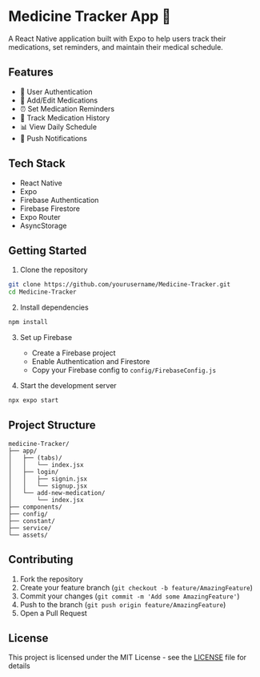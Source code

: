 # Medicine Tracker App 💊

A React Native application built with Expo to help users track their medications, set reminders, and maintain their medical schedule.

## Features

- 📱 User Authentication
- 💊 Add/Edit Medications
- ⏰ Set Medication Reminders
- 📅 Track Medication History
- 📊 View Daily Schedule
- 🔔 Push Notifications

## Tech Stack

- React Native
- Expo
- Firebase Authentication
- Firebase Firestore
- Expo Router
- AsyncStorage

## Getting Started

1. Clone the repository
```bash
git clone https://github.com/yourusername/Medicine-Tracker.git
cd Medicine-Tracker
```

2. Install dependencies
```bash
npm install
```

3. Set up Firebase
   - Create a Firebase project
   - Enable Authentication and Firestore
   - Copy your Firebase config to `config/FirebaseConfig.js`

4. Start the development server
```bash
npx expo start
```

## Project Structure

```
medicine-Tracker/
├── app/
│   ├── (tabs)/
│   │   └── index.jsx
│   ├── login/
│   │   ├── signin.jsx
│   │   └── signup.jsx
│   └── add-new-medication/
│       └── index.jsx
├── components/
├── config/
├── constant/
├── service/
└── assets/
```

## Contributing

1. Fork the repository
2. Create your feature branch (`git checkout -b feature/AmazingFeature`)
3. Commit your changes (`git commit -m 'Add some AmazingFeature'`)
4. Push to the branch (`git push origin feature/AmazingFeature`)
5. Open a Pull Request

## License

This project is licensed under the MIT License - see the [LICENSE](LICENSE) file for details